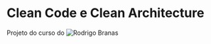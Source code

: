 # Clean Code e Clean Architecture
Projeto do curso do ![Rodrigo Branas](https://github.com/rodrigobranas)